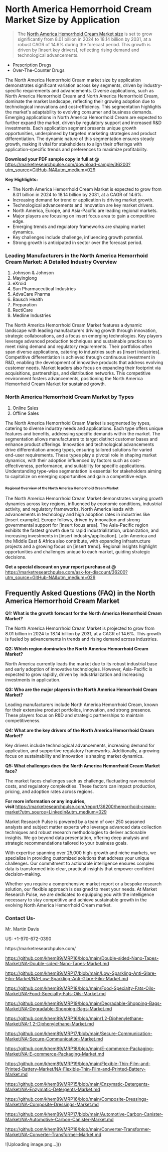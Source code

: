 <h1>North America Hemorrhoid Cream Market&nbsp;Size by Application</h1><blockquote><p>The <a href="https://marketresearchpulse.com/download-sample/36200?utm_source=GitHub-NA&amp;utm_medium=029">North America Hemorrhoid Cream Market size</a> is set to grow significantly from 8.01 billion in 2024 to 18.14 billion by 2031, at a robust CAGR of 14.6% during the forecast period. This growth is driven by [insert key drivers], reflecting rising demand and technological advancements.</p></blockquote><ul><li>Prescription Drugs<li> Over-The-Counter Drugs</li></ul><p>The North America Hemorrhoid Cream market size by application demonstrates significant variation across key segments, driven by industry-specific requirements and advancements. Diverse applications, such as North America Hemorrhoid Cream and North America Hemorrhoid Cream, dominate the market landscape, reflecting their growing adoption due to technological innovations and cost-efficiency. This segmentation highlights the market's adaptability to evolving consumer and business demands. Emerging applications in North America Hemorrhoid Cream are expected to further expand the market, driven by regulatory support and increased R&D investments. Each application segment presents unique growth opportunities, underpinned by targeted marketing strategies and product differentiation. The dynamic nature of this segmentation ensures steady growth, making it vital for stakeholders to align their offerings with application-specific trends and preferences to maximize profitability.</p><p><strong>Download your PDF sample copy in full at @ </strong><a href="https://marketresearchpulse.com/download-sample/36200?utm_source=GitHub-NA&amp;utm_medium=029">https://marketresearchpulse.com/download-sample/36200?utm_source=GitHub-NA&amp;utm_medium=029</a></p><p><strong>Key Highlights: </strong></p><ul><li>The North America Hemorrhoid Cream Market is expected to grow from 8.01 billion in 2024 to 18.14 billion by 2031, at a CAGR of 14.6%.</li><li>Increasing demand for trend or application is driving market growth.</li><li>Technological advancements and innovation are key market drivers.</li><li>North America, Europe, and Asia-Pacific are leading regional markets.</li><li>Major players are focusing on insert focus area to gain a competitive edge.</li><li>Emerging trends and regulatory frameworks are shaping market dynamics.</li><li>Key challenges include challenge, influencing growth potential.</li><li>Strong growth is anticipated in sector over the forecast period.</li></ul><h3>Leading Manufacturers in the North America Hemorrhoid Cream Market: A Detailed Industry Overview</h3><ol><li>Johnson & Johnson</li><li>Mayinglong</li><li>eXroid</li><li>Sun Pharmaceutical Industries</li><li>AdvaCare Pharma</li><li>Bausch Health</li><li>Preparation</li><li>RectiCare</li><li>Medline Industries</li></ol><div class="flex max-w-full flex-col flex-grow"><div class="min-h-8 text-message flex w-full flex-col items-end gap-2 whitespace-normal break-words [.text-message+&amp;]:mt-5" dir="auto" data-message-author-role="assistant" data-message-id="fd8432e4-4910-450d-b182-61b7bfb0a01f" data-message-model-slug="gpt-4o"><div class="flex w-full flex-col gap-1 empty:hidden first:pt-[3px]"><div class="markdown prose w-full break-words dark:prose-invert light"><p>The North America Hemorrhoid Cream Market features a dynamic landscape with leading manufacturers driving growth through innovation, strategic collaborations, and a focus on emerging technologies. Key players leverage advanced production techniques and sustainable practices to meet rising demand and regulatory requirements. Their portfolios often span diverse applications, catering to industries such as [insert industries]. Competitive differentiation is achieved through continuous investment in R&amp;D, enabling the development of innovative products that address evolving customer needs. Market leaders also focus on expanding their footprint via acquisitions, partnerships, and distribution networks. This competitive environment fosters advancements, positioning the North America Hemorrhoid Cream Market for sustained growth.</p></div></div></div></div><h3>North America Hemorrhoid Cream Market by Types</h3><ol><li>Online Sales<li> Offline Sales</li></ol><div class="flex max-w-full flex-col flex-grow"><div class="min-h-8 text-message flex w-full flex-col items-end gap-2 whitespace-normal break-words [.text-message+&amp;]:mt-5" dir="auto" data-message-author-role="assistant" data-message-id="084470be-0bb7-4664-bddf-5156b4f41249" data-message-model-slug="gpt-4o-mini"><div class="flex w-full flex-col gap-1 empty:hidden first:pt-[3px]"><div class="markdown prose w-full break-words dark:prose-invert light"><p>The North America Hemorrhoid Cream Market is segmented by types, catering to diverse industry needs and applications. Each type offers unique features and benefits, addressing specific demands within the market. The segmentation allows manufacturers to target distinct customer bases and enhance product offerings. Innovation and technological advancements drive differentiation among types, ensuring tailored solutions for varied end-user requirements. These types play a pivotal role in shaping market dynamics, with their adoption influenced by factors such as cost-effectiveness, performance, and suitability for specific applications. Understanding type-wise segmentation is essential for stakeholders aiming to capitalize on emerging opportunities and gain a competitive edge.</p></div></div></div></div><h3><span style="font-size: 11px;">Regional Overview of the North America Hemorrhoid Cream Market</span></h3><div class="flex max-w-full flex-col flex-grow"><div class="min-h-8 text-message flex w-full flex-col items-end gap-2 whitespace-normal break-words [.text-message+&amp;]:mt-5" dir="auto" data-message-author-role="assistant" data-message-id="e9038762-ce64-4e30-91c9-9bd413514231" data-message-model-slug="gpt-4o-mini"><div class="flex w-full flex-col gap-1 empty:hidden first:pt-[3px]"><div class="markdown prose w-full break-words dark:prose-invert light"><p>The North America Hemorrhoid Cream Market demonstrates varying growth dynamics across key regions, influenced by economic conditions, industrial activity, and regulatory frameworks. North America leads with advancements in technology and high adoption rates in industries like [insert example]. Europe follows, driven by innovation and strong governmental support for [insert focus area]. The Asia-Pacific region exhibits the fastest growth due to rapid industrialization, urbanization, and increasing investments in [insert industry/application]. Latin America and the Middle East &amp; Africa also contribute, with expanding infrastructure projects and a growing focus on [insert trend]. Regional insights highlight opportunities and challenges unique to each market, guiding strategic decisions.</p></div></div></div></div><p><strong>Get a special discount on your report purchase at @ </strong><a href="https://marketresearchpulse.com/ask-for-discount/36200?utm_source=GitHub-NA&amp;utm_medium=029">https://marketresearchpulse.com/ask-for-discount/36200?utm_source=GitHub-NA&amp;utm_medium=029</a></p><h2>Frequently Asked Questions (FAQ) in the North America Hemorrhoid Cream Market</h2><p><strong>Q1: What is the growth forecast for the North America Hemorrhoid Cream Market?</strong></p><p>The North America Hemorrhoid Cream Market is projected to grow from 8.01 billion in 2024 to 18.14 billion by 2031, at a CAGR of 14.6%. This growth is fueled by advancements in trends and rising demand across industries.</p><p><strong>Q2: Which region dominates the North America Hemorrhoid Cream Market?</strong></p><p>North America currently leads the market due to its robust industrial base and early adoption of innovative technologies. However, Asia-Pacific is expected to grow rapidly, driven by industrialization and increasing investments in application.</p><p><strong>Q3: Who are the major players in the North America Hemorrhoid Cream Market?</strong></p><p>Leading manufacturers include North America Hemorrhoid Cream, known for their extensive product portfolios, innovation, and strong presence. These players focus on R&amp;D and strategic partnerships to maintain competitiveness.</p><p><strong>Q4: What are the key drivers of the North America Hemorrhoid Cream Market?</strong></p><p>Key drivers include technological advancements, increasing demand for application, and supportive regulatory frameworks. Additionally, a growing focus on sustainability and innovation is shaping market dynamics.</p><p><strong>Q5: What challenges does the North America Hemorrhoid Cream Market face?</strong></p><p>The market faces challenges such as challenge, fluctuating raw material costs, and regulatory complexities. These factors can impact production, pricing, and adoption rates across regions.</p><p><strong>For more information or any inquiries, visit&nbsp;</strong><a href="https://marketresearchpulse.com/report/36200/hemorrhoid-cream-market?utm_source=Linkedin&utm_medium=029">https://marketresearchpulse.com/report/36200/hemorrhoid-cream-market?utm_source=Linkedin&utm_medium=029</a></p><p>Market Research Pulse is powered by a team of over 250 seasoned analysts and subject matter experts who leverage advanced data collection techniques and robust research methodologies to deliver actionable insights. We go beyond data presentation, offering deep analysis and strategic recommendations tailored to your business goals.</p><p>With expertise spanning over 25,000 high-growth and niche markets, we specialize in providing customized solutions that address your unique challenges. Our commitment to actionable intelligence ensures complex data is transformed into clear, practical insights that empower confident decision-making.</p><p>Whether you require a comprehensive market report or a bespoke research solution, our flexible approach is designed to meet your needs. At Market Research Pulse, we are dedicated to equipping you with the intelligence necessary to stay competitive and achieve sustainable growth in the evolving North America Hemorrhoid Cream market.</p><h3><strong>Contact Us-</strong></h3><p>Mr. Martin Davis</p><p>US: +1-970-672-0390</p><p>https://marketresearchpulse.com/</p><p><a href="https://github.com/khem89/MRP16/blob/main/Double-sided-Nano-Tapes-Market/NA-Double-sided-Nano-Tapes-Market.md">https://github.com/khem89/MRP16/blob/main/Double-sided-Nano-Tapes-Market/NA-Double-sided-Nano-Tapes-Market.md</a></p><p><a href="https://github.com/khem89/MRP17/blob/main/Low-Sparkling-Anti-Glare-Film-Market/NA-Low-Sparkling-Anti-Glare-Film-Market.md">https://github.com/khem89/MRP17/blob/main/Low-Sparkling-Anti-Glare-Film-Market/NA-Low-Sparkling-Anti-Glare-Film-Market.md</a></p><p><a href="https://github.com/khem89/MRP18/blob/main/Food-Specialty-Fats-Oils-Market/NA-Food-Specialty-Fats-Oils-Market.md">https://github.com/khem89/MRP18/blob/main/Food-Specialty-Fats-Oils-Market/NA-Food-Specialty-Fats-Oils-Market.md</a></p><p><a href="https://github.com/khem89/MRP19/blob/main/Degradable-Shopping-Bags-Market/NA-Degradable-Shopping-Bags-Market.md">https://github.com/khem89/MRP19/blob/main/Degradable-Shopping-Bags-Market/NA-Degradable-Shopping-Bags-Market.md</a></p><p><a href="https://github.com/khem89/MRP16/blob/main/1,2-Diphenylethane-Market/NA-1,2-Diphenylethane-Market.md">https://github.com/khem89/MRP16/blob/main/1,2-Diphenylethane-Market/NA-1,2-Diphenylethane-Market.md</a></p><p><a href="https://github.com/khem89/MRP17/blob/main/Secure-Communication-Market/NA-Secure-Communication-Market.md">https://github.com/khem89/MRP17/blob/main/Secure-Communication-Market/NA-Secure-Communication-Market.md</a></p><p><a href="https://github.com/khem89/MRP18/blob/main/E-commerce-Packaging-Market/NA-E-commerce-Packaging-Market.md">https://github.com/khem89/MRP18/blob/main/E-commerce-Packaging-Market/NA-E-commerce-Packaging-Market.md</a></p><p><a href="https://github.com/khem89/MRP19/blob/main/Flexible-Thin-Film-and-Printed-Battery-Market/NA-Flexible-Thin-Film-and-Printed-Battery-Market.md">https://github.com/khem89/MRP19/blob/main/Flexible-Thin-Film-and-Printed-Battery-Market/NA-Flexible-Thin-Film-and-Printed-Battery-Market.md</a></p><p><a href="https://github.com/khem89/MRP15/blob/main/Enzymatic-Detergents-Market/NA-Enzymatic-Detergents-Market.md">https://github.com/khem89/MRP15/blob/main/Enzymatic-Detergents-Market/NA-Enzymatic-Detergents-Market.md</a></p><p><a href="https://github.com/khem89/MRP16/blob/main/Composite-Dressings-Market/NA-Composite-Dressings-Market.md">https://github.com/khem89/MRP16/blob/main/Composite-Dressings-Market/NA-Composite-Dressings-Market.md</a></p><p><a href="https://github.com/khem89/MRP17/blob/main/Automotive-Carbon-Canister-Market/NA-Automotive-Carbon-Canister-Market.md">https://github.com/khem89/MRP17/blob/main/Automotive-Carbon-Canister-Market/NA-Automotive-Carbon-Canister-Market.md</a></p><p><a href="https://github.com/khem89/MRP18/blob/main/Converter-Transformer-Market/NA-Converter-Transformer-Market.md">https://github.com/khem89/MRP18/blob/main/Converter-Transformer-Market/NA-Converter-Transformer-Market.md</a></p>
![Uploading image.png…]()
